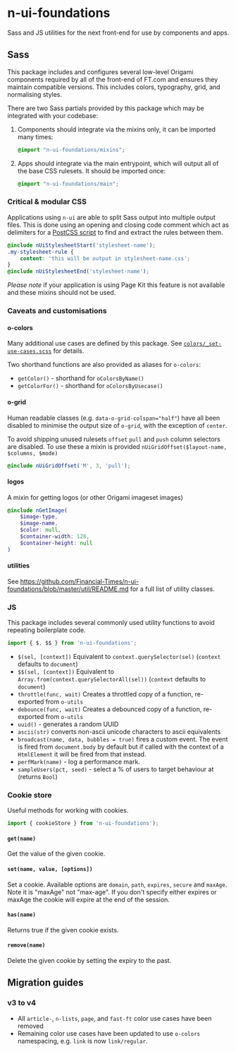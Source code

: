# n-ui-foundations

Sass and JS utilities for the next front-end for use by components and apps.


## Sass

This package includes and configures several low-level Origami components required by all of the front-end of FT.com and ensures they maintain compatible versions. This includes colors, typography, grid, and normalising styles.

There are two Sass partials provided by this package which may be integrated with your codebase:

1. Components should integrate via the mixins only, it can be imported many times:

    ```scss
    @import "n-ui-foundations/mixins";
    ```

2. Apps should integrate via the main entrypoint, which will output all of the base CSS rulesets. It should be imported once:

    ```scss
    @import "n-ui-foundations/main";
    ```


### Critical & modular CSS

Applications using `n-ui` are able to split Sass output into multiple output files. This is done using an opening and closing code comment which act as delimiters for a [PostCSS script](https://www.npmjs.com/package/postcss-extract-css-block) to find and extract the rules between them.

```scss
@include nUiStylesheetStart('stylesheet-name');
.my-stylesheet-rule {
    content: 'this will be output in stylesheet-name.css';
}
@include nUiStylesheetEnd('stylesheet-name');
```

_Please note_ if your application is using Page Kit this feature is not available and these mixins should not be used.


### Caveats and customisations

#### o-colors

Many additional use cases are defined by this package. See [`colors/_set-use-cases.scss`](colors/_set-use-cases.scss) for details.

Two shorthand functions are also provided as aliases for `o-colors`:

- `getColor()` - shorthand for `oColorsByName()`
- `getColorFor()` - shorthand for `oColorsByUsecase()`

#### o-grid

Human readable classes (e.g. `data-o-grid-colspan="half"`) have all been disabled to minimise the output size of `o-grid`, with the exception of `center`.

To avoid shipping unused rulesets `offset` `pull` and `push` column selectors are disabled. To use these a mixin is provided `nUiGridOffset($layout-name, $columns, $mode)`

```scss
@include nUiGridOffset('M', 3, 'pull');
```

#### logos

A mixin for getting logos (or other Origami imageset images)

```scss
@include nGetImage(
    $image-type,
    $image-name,
    $color: null,
    $container-width: 128,
    $container-height: null
)
```

#### utilities

See https://github.com/Financial-Times/n-ui-foundations/blob/master/util/README.md for a full list of utility classes.


### JS

This package includes several commonly used utility functions to avoid repeating boilerplate code.

```js
import { $, $$ } from 'n-ui-foundations';
```

- `$(sel, [context])` Equivalent to `context.querySelector(sel)` (`context` defaults to `document`)
- `$$(sel, [context])` Equivalent to `Array.from(context.querySelectorAll(sel))` (`context` defaults to `document`)
- `throttle(func, wait)` Creates a throttled copy of a function, re-exported from `o-utils`
- `debounce(func, wait)` Creates a debounced copy of a function, re-exported from `o-utils`
- `uuid()` - generates a random UUID
- `ascii(str)` converts non-ascii unicode characters to ascii equivalents
- `broadcast(name, data, bubbles = true)` fires a custom event. The event is fired from `document.body` by default but if called with the context of a `HtmlElement` it will be fired from that instead.
- `perfMark(name)` - log a performance mark.
- `sampleUsers(pct, seed)` - select a % of users to target behaviour at (returns `Bool`)

### Cookie store

Useful methods for working with cookies.

```js
import { cookieStore } from 'n-ui-foundations');
```

#### `get(name)`

Get the value of the given cookie.

#### `set(name, value, [options])`

Set a cookie.  Available options are `domain`, `path`, `expires`, `secure` and `maxAge`.
Note it is "maxAge" not "max-age".  If you don't specify either expires or maxAge the cookie will expire at the end of the session.

#### `has(name)`

Returns true if the given cookie exists.

#### `remove(name)`

Delete the given cookie by setting the expiry to the past.


## Migration guides

### v3 to v4

- All `article-`, `n-lists`, `page`, and `fast-ft` color use cases have been removed
- Remaining color use cases have been updated to use `o-colors` namespacing, e.g. `link` is now `link/regular`.

